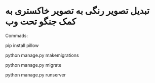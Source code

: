 # تبدیل تصویر رنگی به تصویر خاکستری به کمک جنگو تحت وب 
Commads:

pip install pillow

python manage.py makemigrations

python manage.py migrate

python manage.py runserver
